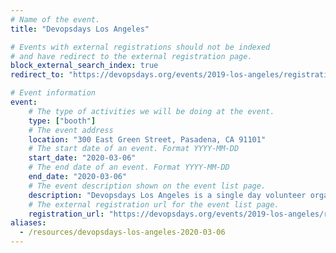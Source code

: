 ```yaml
---
# Name of the event.
title: "Devopsdays Los Angeles"

# Events with external registrations should not be indexed
# and have redirect to the external registration page.
block_external_search_index: true
redirect_to: "https://devopsdays.org/events/2019-los-angeles/registration"

# Event information
event:
    # The type of activities we will be doing at the event.
    type: ["booth"]
    # The event address
    location: "300 East Green Street, Pasadena, CA 91101"
    # The start date of an event. Format YYYY-MM-DD
    start_date: "2020-03-06"
    # The end date of an event. Format YYYY-MM-DD
    end_date: "2020-03-06"
    # The event description shown on the event list page.
    description: "Devopsdays Los Angeles is a single day volunteer organized conference which is dedicated to the DevOps community, and professionals who wish to improve the interaction and integration between the traditional silos of Development and Operations."
    # The external registration url for the event list page.
    registration_url: "https://devopsdays.org/events/2019-los-angeles/registration"
aliases:
  - /resources/devopsdays-los-angeles-2020-03-06
---
```

